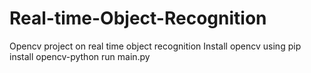 # Real-time-Object-Recognition
Opencv project on real time object recognition
Install opencv using pip install opencv-python
run main.py 
